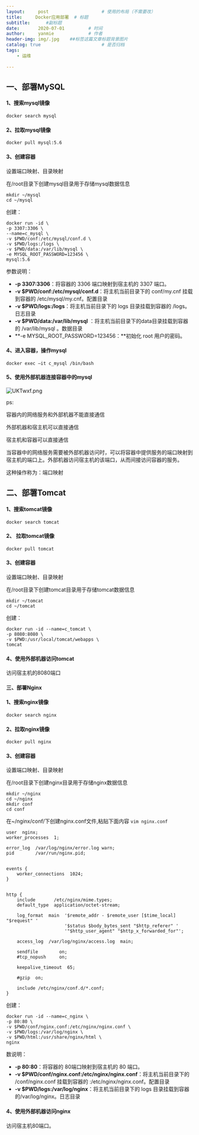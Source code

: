 ```yaml
---
layout:     post                    # 使用的布局（不需要改）
title:     Docker应用部署  # 标题 
subtitle:      #副标题
date:       2020-07-01         # 时间
author:     yanmie             # 作者
header-img: img/.jpg    ##标签这篇文章标题背景图片
catalog: true                       # 是否归档
tags:                               
    - 运维
  
---
```


## 一、部署MySQL

#### 1、搜索mysql镜像

	docker search mysql

#### 2、拉取mysql镜像

	docker pull mysql:5.6

#### 3、创建容器

设置端口映射、目录映射

在/root目录下创建mysql目录用于存储mysql数据信息

	mkdir ~/mysql
	cd ~/mysql

创建：

    docker run -id \
    -p 3307:3306 \
    --name=c_mysql \
    -v $PWD/conf:/etc/mysql/conf.d \
    -v $PWD/logs:/logs \
    -v $PWD/data:/var/lib/mysql \
    -e MYSQL_ROOT_PASSWORD=123456 \
    mysql:5.6


参数说明：

  - **-p 3307:3306**：将容器的 3306 端口映射到宿主机的 3307 端口。
  - **-v $PWD/conf:/etc/mysql/conf.d**：将主机当前目录下的 conf/my.cnf 挂载到容器的 /etc/mysql/my.cnf。配置目录
  - **-v $PWD/logs:/logs**：将主机当前目录下的 logs 目录挂载到容器的 /logs。日志目录
  - **-v $PWD/data:/var/lib/mysql** ：将主机当前目录下的data目录挂载到容器的 /var/lib/mysql 。数据目录
  - **-e MYSQL_ROOT_PASSWORD=123456：**初始化 root 用户的密码。


#### 4、进入容器，操作mysql

	docker exec –it c_mysql /bin/bash

#### 5、使用外部机器连接容器中的mysql


![UKTwxf.png](https://s1.ax1x.com/2020/07/10/UKTwxf.png)

ps:

容器内的网络服务和外部机器不能直接通信

外部机器和宿主机可以直接通信

宿主机和容器可以直接通信

当容器中的网络服务需要被外部机器访问时，可以将容器中提供服务的端口映射到宿主机的端口上。外部机器访问宿主机的该端口，从而间接访问容器的服务。

这种操作称为：端口映射

## 二、部署Tomcat

#### 1、搜索tomcat镜像

	docker search tomcat

#### 2、	拉取tomcat镜像

	docker pull tomcat

#### 3、创建容器

设置端口映射、目录映射

在/root目录下创建tomcat目录用于存储tomcat数据信息

	mkdir ~/tomcat
	cd ~/tomcat

创建：

	docker run -id --name=c_tomcat \
	-p 8080:8080 \
	-v $PWD:/usr/local/tomcat/webapps \
	tomcat 

#### 4、使用外部机器访问tomcat

访问宿主机的8080端口

#### 三、部署Nginx

#### 1、搜索nginx镜像

	docker search nginx

#### 2、拉取nginx镜像

	docker pull nginx

#### 3、创建容器

设置端口映射、目录映射

在/root目录下创建nginx目录用于存储nginx数据信息

	mkdir ~/nginx
	cd ~/nginx
	mkdir conf
	cd conf

在~/nginx/conf/下创建nginx.conf文件,粘贴下面内容
`vim nginx.conf`


	user  nginx;
	worker_processes  1;

	error_log  /var/log/nginx/error.log warn;
	pid        /var/run/nginx.pid;


	events {
	    worker_connections  1024;
	}


	http {
	    include       /etc/nginx/mime.types;
	    default_type  application/octet-stream;

	    log_format  main  '$remote_addr - $remote_user [$time_local] "$request" '
	                      '$status $body_bytes_sent "$http_referer" '
	                      '"$http_user_agent" "$http_x_forwarded_for"';

	    access_log  /var/log/nginx/access.log  main;

	    sendfile        on;
	    #tcp_nopush     on;

	    keepalive_timeout  65;

	    #gzip  on;

	    include /etc/nginx/conf.d/*.conf;
	}



创建：

	docker run -id --name=c_nginx \
	-p 80:80 \
	-v $PWD/conf/nginx.conf:/etc/nginx/nginx.conf \
	-v $PWD/logs:/var/log/nginx \
	-v $PWD/html:/usr/share/nginx/html \
	nginx

数说明：

  - **-p 80:80**：将容器的 80端口映射到宿主机的 80 端口。
  - **-v $PWD/conf/nginx.conf:/etc/nginx/nginx.conf**：将主机当前目录下的 /conf/nginx.conf 挂载到容器的 :/etc/nginx/nginx.conf。配置目录
  - **-v $PWD/logs:/var/log/nginx**：将主机当前目录下的 logs 目录挂载到容器的/var/log/nginx。日志目录

#### 4、使用外部机器访问nginx

访问宿主机80端口。

